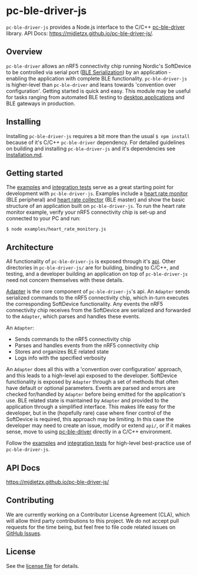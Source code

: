 # pc-ble-driver-js

`pc-ble-driver-js` provides a Node.js interface to the C/C++ [pc-ble-driver](https://github.com/NordicSemiconductor/pc-ble-driver) library. API Docs: https://mjdietzx.github.io/pc-ble-driver-js/.

## Overview

`pc-ble-driver` allows an nRF5 connectivity chip running Nordic's SoftDevice to be controlled via serial port ([BLE Serialization](https://infocenter.nordicsemi.com/index.jsp?topic=%2Fcom.nordic.infocenter.sdk5.v12.0.0%2Flib_serialization.html)) by an application - enabling the application with complete BLE functionality. `pc-ble-driver-js` is higher-level than `pc-ble-driver` and leans towards 'convention over configuration'. Getting started is quick and easy. This module may be useful for tasks ranging from automated BLE testing to [desktop applications](https://www.nordicsemi.com/eng/Products/Bluetooth-low-energy/nRF-Connect-for-desktop) and BLE gateways in production.

## Installing

Installing `pc-ble-driver-js` requires a bit more than the usual `$ npm install` because of it's C/C++ `pc-ble-driver` dependency. For detailed guidelines on building and installing `pc-ble-driver-js` and it's dependencies see [Installation.md](./Installation.md).

## Getting started

The [examples](./examples) and [integration tests](./test) serve as a great starting point for development with `pc-ble-driver-js`. Examples include a [heart rate monitor](./examples/heart_rate_monitor.js) (BLE peripheral) and [heart rate collector](./examples/heart_rate_collector.js) (BLE master) and show the basic structure of an application built on `pc-ble-driver-js`. To run the heart rate monitor example, verify your nRF5 connectivity chip is set-up and connected to your PC and run:

    $ node examples/heart_rate_monitory.js
    
## Architecture

All functionality of `pc-ble-driver-js` is exposed through it's [api](./api/). Other directories in `pc-ble-driver-js/` are for building, binding to C/C++, and testing, and a developer building an application on top of `pc-ble-driver-js` need not concern themselves with these details.

[Adapter](./api/adapter.js) is the core component of `pc-ble-driver-js`'s api. An `Adapter` sends serialized commands to the nRF5 connectivity chip, which in-turn executes the corresponding SoftDevice functionality. Any events the nRF5 connectivity chip receives from the SoftDevice are serialized and forwarded to the `Adapter`, which parses and handles these events.

An `Adapter`:

- Sends commands to the nRF5 connectivity chip
- Parses and handles events from the nRF5 connectivity chip
- Stores and organizes BLE related state
- Logs info with the specified verbosity

An `Adapter` does all this with a 'convention over configuration' approach, and this leads to a high-level api exposed to the developer. SoftDevice functionality is exposed by `Adapter` through a set of methods that often have default or optional parameters. Events are parsed and errors are checked for/handled by `Adapter` before being emitted for the application's use. BLE related state is maintained by `Adapter` and provided to the application through a simplified interface. This makes life easy for the developer, but in the (hopefully rare) case where finer control of the SoftDevice is required, this approach may be limiting. In this case the developer may need to create an issue, modify or extend `api/`, or if it makes sense, move to using [pc-ble-driver](https://github.com/NordicSemiconductor/pc-ble-driver) directly in a C/C++ environment.

Follow the [examples](./examples) and [integration tests](./test) for high-level best-practice use of `pc-ble-driver-js`.

## API Docs

https://mjdietzx.github.io/pc-ble-driver-js/

## Contributing

We are currently working on a Contributor License Agreement (CLA), which will allow third party contributions to this project. We do not accept pull requests for the time being, but feel free to file code related issues on [GitHub Issues](https://github.com/NordicSemiconductor/pc-ble-driver-js/issues).

## License

See the [license file](LICENSE) for details.

